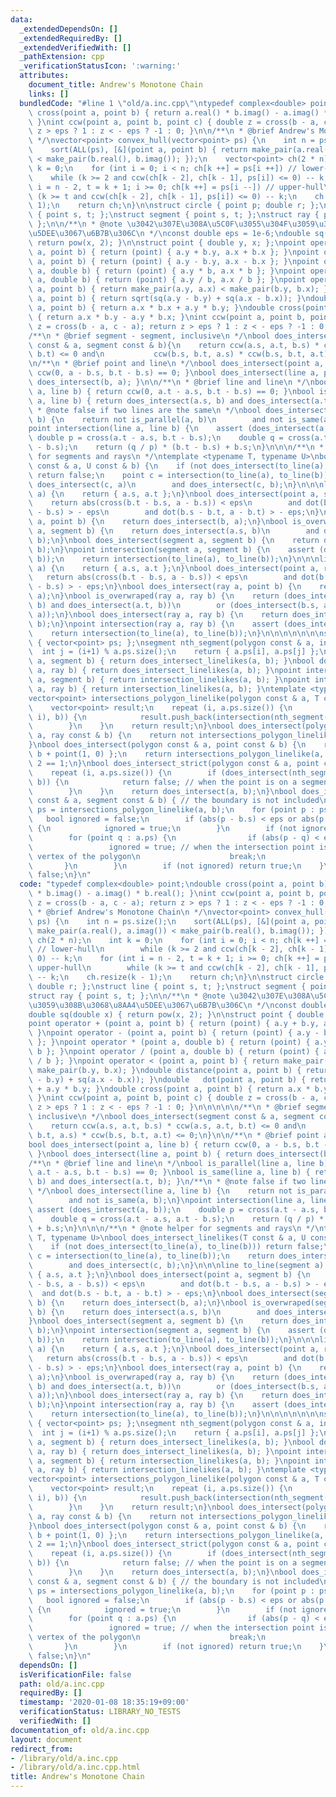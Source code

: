 ```yaml
---
data:
  _extendedDependsOn: []
  _extendedRequiredBy: []
  _extendedVerifiedWith: []
  _pathExtension: cpp
  _verificationStatusIcon: ':warning:'
  attributes:
    document_title: Andrew's Monotone Chain
    links: []
  bundledCode: "#line 1 \"old/a.inc.cpp\"\ntypedef complex<double> point;\ndouble\
    \ cross(point a, point b) { return a.real() * b.imag() - a.imag() * b.real();\
    \ }\nint ccw(point a, point b, point c) { double z = cross(b - a, c - a); return\
    \ z > eps ? 1 : z < - eps ? -1 : 0; }\n\n/**\n * @brief Andrew's Monotone Chain\n\
    \ */\nvector<point> convex_hull(vector<point> ps) {\n    int n = ps.size();\n\
    \    sort(ALL(ps), [&](point a, point b) { return make_pair(a.real(), a.imag())\
    \ < make_pair(b.real(), b.imag()); });\n    vector<point> ch(2 * n);\n    int\
    \ k = 0;\n    for (int i = 0; i < n; ch[k ++] = ps[i ++]) // lower-hull\n    \
    \    while (k >= 2 and ccw(ch[k - 2], ch[k - 1], ps[i]) <= 0) -- k;\n    for (int\
    \ i = n - 2, t = k + 1; i >= 0; ch[k ++] = ps[i --]) // upper-hull\n        while\
    \ (k >= t and ccw(ch[k - 2], ch[k - 1], ps[i]) <= 0) -- k;\n    ch.resize(k -\
    \ 1);\n    return ch;\n}\n\nstruct circle { point p; double r; };\nstruct line\
    \ { point s, t; };\nstruct segment { point s, t; };\nstruct ray { point s, t;\
    \ };\n\n/**\n * @note \u3042\u307E\u308A\u5C0F\u3055\u304F\u3059\u308B\u3068\u8AA4\
    \u5DEE\u3067\u6B7B\u306C\n */\nconst double eps = 1e-6;\ndouble sq(double x) {\
    \ return pow(x, 2); }\n\nstruct point { double y, x; };\npoint operator + (point\
    \ a, point b) { return (point) { a.y + b.y, a.x + b.x }; }\npoint operator - (point\
    \ a, point b) { return (point) { a.y - b.y, a.x - b.x }; }\npoint operator * (point\
    \ a, double b) { return (point) { a.y * b, a.x * b }; }\npoint operator / (point\
    \ a, double b) { return (point) { a.y / b, a.x / b }; }\npoint operator < (point\
    \ a, point b) { return make_pair(a.y, a.x) < make_pair(b.y, b.x); }\ndouble distance(point\
    \ a, point b) { return sqrt(sq(a.y - b.y) + sq(a.x - b.x)); }\ndouble   dot(point\
    \ a, point b) { return a.x * b.x + a.y * b.y; }\ndouble cross(point a, point b)\
    \ { return a.x * b.y - a.y * b.x; }\nint ccw(point a, point b, point c) { double\
    \ z = cross(b - a, c - a); return z > eps ? 1 : z < - eps ? -1 : 0; }\n\n\n\n\n\
    /**\n * @brief segment - segment, inclusive\n */\nbool does_intersect(segment\
    \ const & a, segment const & b){\n    return ccw(a.s, a.t, b.s) * ccw(a.s, a.t,\
    \ b.t) <= 0 and\n           ccw(b.s, b.t, a.s) * ccw(b.s, b.t, a.t) <= 0;\n}\n\
    \n/**\n * @brief point and line\n */\nbool does_intersect(point a, line b) { return\
    \ ccw(0, a - b.s, b.t - b.s) == 0; }\nbool does_intersect(line a, point b) { return\
    \ does_intersect(b, a); }\n\n/**\n * @brief line and line\n */\nbool is_parallel(line\
    \ a, line b) { return ccw(0, a.t - a.s, b.t - b.s) == 0; }\nbool is_same(line\
    \ a, line b) { return does_intersect(a.s, b) and does_intersect(a.t, b); }\n/**\n\
    \ * @note false if two lines are the same\n */\nbool does_intersect(line a, line\
    \ b) {\n    return not is_parallel(a, b)\n        and not is_same(a, b);\n}\n\
    point intersection(line a, line b) {\n    assert (does_intersect(a, b));\n   \
    \ double p = cross(a.t - a.s, b.t - b.s);\n    double q = cross(a.t - a.s, a.t\
    \ - b.s);\n    return (q / p) * (b.t - b.s) + b.s;\n}\n\n\n/**\n * @note helper\
    \ for segments and rays\n */\ntemplate <typename T, typename U>\nbool does_intersect_linelikes(T\
    \ const & a, U const & b) {\n    if (not does_intersect(to_line(a), to_line(b)))\
    \ return false;\n    point c = intersection(to_line(a), to_line(b));\n    return\
    \ does_intersect(c, a)\n        and does_intersect(c, b);\n}\n\n\nline to_line(segment\
    \ a) {\n    return { a.s, a.t };\n}\nbool does_intersect(point a, segment b) {\n\
    \    return abs(cross(b.t - b.s, a - b.s)) < eps\n        and dot(b.t - b.s, a\
    \ - b.s) > - eps\n        and dot(b.s - b.t, a - b.t) > - eps;\n}\nbool does_intersect(segment\
    \ a, point b) {\n    return does_intersect(b, a);\n}\nbool is_overwraped(segment\
    \ a, segment b) {\n    return does_intersect(a.s, b)\n        and does_intersect(a.t,\
    \ b);\n}\nbool does_intersect(segment a, segment b) {\n    return does_intersect_linelikes(a,\
    \ b);\n}\npoint intersection(segment a, segment b) {\n    assert (does_intersect(a,\
    \ b));\n    return intersection(to_line(a), to_line(b));\n}\n\n\nline to_line(ray\
    \ a) {\n    return { a.s, a.t };\n}\nbool does_intersect(point a, ray b) {\n \
    \   return abs(cross(b.t - b.s, a - b.s)) < eps\n        and dot(b.t - b.s, a\
    \ - b.s) > - eps;\n}\nbool does_intersect(ray a, point b) {\n    return does_intersect(b,\
    \ a);\n}\nbool is_overwraped(ray a, ray b) {\n    return (does_intersect(a.s,\
    \ b) and does_intersect(a.t, b))\n        or (does_intersect(b.s, a) and does_intersect(b.t,\
    \ a));\n}\nbool does_intersect(ray a, ray b) {\n    return does_intersect_linelikes(a,\
    \ b);\n}\npoint intersection(ray a, ray b) {\n    assert (does_intersect(a, b));\n\
    \    return intersection(to_line(a), to_line(b));\n}\n\n\n\n\n\n\nstruct polygon\
    \ { vector<point> ps; };\nsegment nth_segment(polygon const & a, int i) {\n  \
    \  int j = (i+1) % a.ps.size();\n    return { a.ps[i], a.ps[j] };\n}\nbool does_intersect(ray\
    \ a, segment b) { return does_intersect_linelikes(a, b); }\nbool does_intersect(segment\
    \ a, ray b) { return does_intersect_linelikes(a, b); }\npoint intersection(ray\
    \ a, segment b) { return intersection_linelikes(a, b); }\npoint intersection(segment\
    \ a, ray b) { return intersection_linelikes(a, b); }\ntemplate <typename T>\n\
    vector<point> intersections_polygon_linelike(polygon const & a, T const & b) {\n\
    \    vector<point> result;\n    repeat (i, a.ps.size()) {\n        if (does_intersect(nth_segment(a,\
    \ i), b)) {\n            result.push_back(intersection(nth_segment(a, i), b));\n\
    \        }\n    }\n    return result;\n}\nbool does_intersect(polygon const &\
    \ a, ray const & b) {\n    return not intersections_polygon_linelike(a, b).empty();\n\
    }\nbool does_intersect(polygon const & a, point const & b) {\n    ray c = { b,\
    \ b + point(1, 0) };\n    return intersections_polygon_linelike(a, c).size() %\
    \ 2 == 1;\n}\nbool does_intersect_strict(polygon const & a, point const & b) {\n\
    \    repeat (i, a.ps.size()) {\n        if (does_intersect(nth_segment(a, i),\
    \ b)) {\n            return false; // when the point is on a segment of the polygon\n\
    \        }\n    }\n    return does_intersect(a, b);\n}\nbool does_intersect_strict(polygon\
    \ const & a, segment const & b) { // the boundary is not included\n    vector<point>\
    \ ps = intersections_polygon_linelike(a, b);\n    for (point p : ps) {\n     \
    \   bool ignored = false;\n        if (abs(p - b.s) < eps or abs(p - b.t) < eps)\
    \ {\n            ignored = true;\n        }\n        if (not ignored) {\n    \
    \        for (point q : a.ps) {\n                if (abs(p - q) < eps) {\n   \
    \                 ignored = true; // when the intersection point is one of the\
    \ vertex of the polygon\n                    break;\n                }\n     \
    \       }\n        }\n        if (not ignored) return true;\n    }\n    return\
    \ false;\n}\n"
  code: "typedef complex<double> point;\ndouble cross(point a, point b) { return a.real()\
    \ * b.imag() - a.imag() * b.real(); }\nint ccw(point a, point b, point c) { double\
    \ z = cross(b - a, c - a); return z > eps ? 1 : z < - eps ? -1 : 0; }\n\n/**\n\
    \ * @brief Andrew's Monotone Chain\n */\nvector<point> convex_hull(vector<point>\
    \ ps) {\n    int n = ps.size();\n    sort(ALL(ps), [&](point a, point b) { return\
    \ make_pair(a.real(), a.imag()) < make_pair(b.real(), b.imag()); });\n    vector<point>\
    \ ch(2 * n);\n    int k = 0;\n    for (int i = 0; i < n; ch[k ++] = ps[i ++])\
    \ // lower-hull\n        while (k >= 2 and ccw(ch[k - 2], ch[k - 1], ps[i]) <=\
    \ 0) -- k;\n    for (int i = n - 2, t = k + 1; i >= 0; ch[k ++] = ps[i --]) //\
    \ upper-hull\n        while (k >= t and ccw(ch[k - 2], ch[k - 1], ps[i]) <= 0)\
    \ -- k;\n    ch.resize(k - 1);\n    return ch;\n}\n\nstruct circle { point p;\
    \ double r; };\nstruct line { point s, t; };\nstruct segment { point s, t; };\n\
    struct ray { point s, t; };\n\n/**\n * @note \u3042\u307E\u308A\u5C0F\u3055\u304F\
    \u3059\u308B\u3068\u8AA4\u5DEE\u3067\u6B7B\u306C\n */\nconst double eps = 1e-6;\n\
    double sq(double x) { return pow(x, 2); }\n\nstruct point { double y, x; };\n\
    point operator + (point a, point b) { return (point) { a.y + b.y, a.x + b.x };\
    \ }\npoint operator - (point a, point b) { return (point) { a.y - b.y, a.x - b.x\
    \ }; }\npoint operator * (point a, double b) { return (point) { a.y * b, a.x *\
    \ b }; }\npoint operator / (point a, double b) { return (point) { a.y / b, a.x\
    \ / b }; }\npoint operator < (point a, point b) { return make_pair(a.y, a.x) <\
    \ make_pair(b.y, b.x); }\ndouble distance(point a, point b) { return sqrt(sq(a.y\
    \ - b.y) + sq(a.x - b.x)); }\ndouble   dot(point a, point b) { return a.x * b.x\
    \ + a.y * b.y; }\ndouble cross(point a, point b) { return a.x * b.y - a.y * b.x;\
    \ }\nint ccw(point a, point b, point c) { double z = cross(b - a, c - a); return\
    \ z > eps ? 1 : z < - eps ? -1 : 0; }\n\n\n\n\n/**\n * @brief segment - segment,\
    \ inclusive\n */\nbool does_intersect(segment const & a, segment const & b){\n\
    \    return ccw(a.s, a.t, b.s) * ccw(a.s, a.t, b.t) <= 0 and\n           ccw(b.s,\
    \ b.t, a.s) * ccw(b.s, b.t, a.t) <= 0;\n}\n\n/**\n * @brief point and line\n */\n\
    bool does_intersect(point a, line b) { return ccw(0, a - b.s, b.t - b.s) == 0;\
    \ }\nbool does_intersect(line a, point b) { return does_intersect(b, a); }\n\n\
    /**\n * @brief line and line\n */\nbool is_parallel(line a, line b) { return ccw(0,\
    \ a.t - a.s, b.t - b.s) == 0; }\nbool is_same(line a, line b) { return does_intersect(a.s,\
    \ b) and does_intersect(a.t, b); }\n/**\n * @note false if two lines are the same\n\
    \ */\nbool does_intersect(line a, line b) {\n    return not is_parallel(a, b)\n\
    \        and not is_same(a, b);\n}\npoint intersection(line a, line b) {\n   \
    \ assert (does_intersect(a, b));\n    double p = cross(a.t - a.s, b.t - b.s);\n\
    \    double q = cross(a.t - a.s, a.t - b.s);\n    return (q / p) * (b.t - b.s)\
    \ + b.s;\n}\n\n\n/**\n * @note helper for segments and rays\n */\ntemplate <typename\
    \ T, typename U>\nbool does_intersect_linelikes(T const & a, U const & b) {\n\
    \    if (not does_intersect(to_line(a), to_line(b))) return false;\n    point\
    \ c = intersection(to_line(a), to_line(b));\n    return does_intersect(c, a)\n\
    \        and does_intersect(c, b);\n}\n\n\nline to_line(segment a) {\n    return\
    \ { a.s, a.t };\n}\nbool does_intersect(point a, segment b) {\n    return abs(cross(b.t\
    \ - b.s, a - b.s)) < eps\n        and dot(b.t - b.s, a - b.s) > - eps\n      \
    \  and dot(b.s - b.t, a - b.t) > - eps;\n}\nbool does_intersect(segment a, point\
    \ b) {\n    return does_intersect(b, a);\n}\nbool is_overwraped(segment a, segment\
    \ b) {\n    return does_intersect(a.s, b)\n        and does_intersect(a.t, b);\n\
    }\nbool does_intersect(segment a, segment b) {\n    return does_intersect_linelikes(a,\
    \ b);\n}\npoint intersection(segment a, segment b) {\n    assert (does_intersect(a,\
    \ b));\n    return intersection(to_line(a), to_line(b));\n}\n\n\nline to_line(ray\
    \ a) {\n    return { a.s, a.t };\n}\nbool does_intersect(point a, ray b) {\n \
    \   return abs(cross(b.t - b.s, a - b.s)) < eps\n        and dot(b.t - b.s, a\
    \ - b.s) > - eps;\n}\nbool does_intersect(ray a, point b) {\n    return does_intersect(b,\
    \ a);\n}\nbool is_overwraped(ray a, ray b) {\n    return (does_intersect(a.s,\
    \ b) and does_intersect(a.t, b))\n        or (does_intersect(b.s, a) and does_intersect(b.t,\
    \ a));\n}\nbool does_intersect(ray a, ray b) {\n    return does_intersect_linelikes(a,\
    \ b);\n}\npoint intersection(ray a, ray b) {\n    assert (does_intersect(a, b));\n\
    \    return intersection(to_line(a), to_line(b));\n}\n\n\n\n\n\n\nstruct polygon\
    \ { vector<point> ps; };\nsegment nth_segment(polygon const & a, int i) {\n  \
    \  int j = (i+1) % a.ps.size();\n    return { a.ps[i], a.ps[j] };\n}\nbool does_intersect(ray\
    \ a, segment b) { return does_intersect_linelikes(a, b); }\nbool does_intersect(segment\
    \ a, ray b) { return does_intersect_linelikes(a, b); }\npoint intersection(ray\
    \ a, segment b) { return intersection_linelikes(a, b); }\npoint intersection(segment\
    \ a, ray b) { return intersection_linelikes(a, b); }\ntemplate <typename T>\n\
    vector<point> intersections_polygon_linelike(polygon const & a, T const & b) {\n\
    \    vector<point> result;\n    repeat (i, a.ps.size()) {\n        if (does_intersect(nth_segment(a,\
    \ i), b)) {\n            result.push_back(intersection(nth_segment(a, i), b));\n\
    \        }\n    }\n    return result;\n}\nbool does_intersect(polygon const &\
    \ a, ray const & b) {\n    return not intersections_polygon_linelike(a, b).empty();\n\
    }\nbool does_intersect(polygon const & a, point const & b) {\n    ray c = { b,\
    \ b + point(1, 0) };\n    return intersections_polygon_linelike(a, c).size() %\
    \ 2 == 1;\n}\nbool does_intersect_strict(polygon const & a, point const & b) {\n\
    \    repeat (i, a.ps.size()) {\n        if (does_intersect(nth_segment(a, i),\
    \ b)) {\n            return false; // when the point is on a segment of the polygon\n\
    \        }\n    }\n    return does_intersect(a, b);\n}\nbool does_intersect_strict(polygon\
    \ const & a, segment const & b) { // the boundary is not included\n    vector<point>\
    \ ps = intersections_polygon_linelike(a, b);\n    for (point p : ps) {\n     \
    \   bool ignored = false;\n        if (abs(p - b.s) < eps or abs(p - b.t) < eps)\
    \ {\n            ignored = true;\n        }\n        if (not ignored) {\n    \
    \        for (point q : a.ps) {\n                if (abs(p - q) < eps) {\n   \
    \                 ignored = true; // when the intersection point is one of the\
    \ vertex of the polygon\n                    break;\n                }\n     \
    \       }\n        }\n        if (not ignored) return true;\n    }\n    return\
    \ false;\n}\n"
  dependsOn: []
  isVerificationFile: false
  path: old/a.inc.cpp
  requiredBy: []
  timestamp: '2020-01-08 18:35:19+09:00'
  verificationStatus: LIBRARY_NO_TESTS
  verifiedWith: []
documentation_of: old/a.inc.cpp
layout: document
redirect_from:
- /library/old/a.inc.cpp
- /library/old/a.inc.cpp.html
title: Andrew's Monotone Chain
---
```

